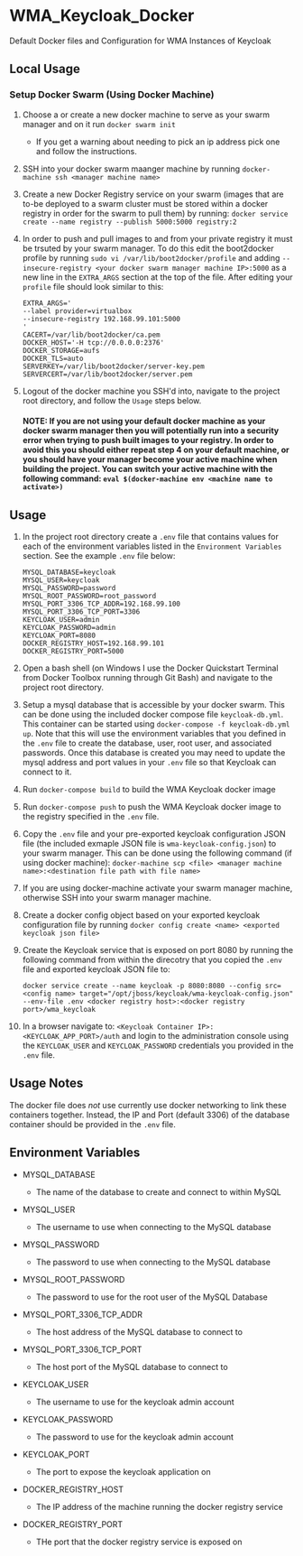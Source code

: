 # WMA_Keycloak_Docker
Default Docker files and Configuration for WMA Instances of Keycloak

## Local Usage

### Setup Docker Swarm (Using Docker Machine)

1. Choose a or create a new docker machine to serve as your swarm manager and on it run `docker swarm init`

    - If you get a warning about needing to pick an ip address pick one and follow the instructions.

2. SSH into your docker swarm maanger machine by running `docker-machine ssh <manager machine name>`

3. Create a new Docker Registry service on your swarm (images that are to-be deployed to a swarm cluster must be stored within a docker registry in order for the swarm to pull them) by running: `docker service create --name registry --publish 5000:5000 registry:2`

4. In order to push and pull images to and from your private registry it must be trsuted by your swarm manager. To do this edit the boot2docker profile by running `sudo vi /var/lib/boot2docker/profile` and adding `--insecure-registry <your docker swarm manager machine IP>:5000` as a new line in the `EXTRA_ARGS` section at the top of the file. After editing your `profile` file should look similar to this: 

    ```
    EXTRA_ARGS='
    --label provider=virtualbox
    --insecure-registry 192.168.99.101:5000
    '
    CACERT=/var/lib/boot2docker/ca.pem
    DOCKER_HOST='-H tcp://0.0.0.0:2376'
    DOCKER_STORAGE=aufs
    DOCKER_TLS=auto
    SERVERKEY=/var/lib/boot2docker/server-key.pem
    SERVERCERT=/var/lib/boot2docker/server.pem
    ```

5. Logout of the docker machine you SSH'd into, navigate to the project root directory, and follow the `Usage` steps below. 

    #### NOTE: If you are not using your default docker machine as your docker swarm manager then you will potentially run into a security error when trying to push built images to your registry. In order to avoid this you should either repeat step 4 on your default machine, or you should have your manager become your active machine when building the project. You can switch your active machine with the following command: `eval $(docker-machine env <machine name to activate>)` 

## Usage

1. In the project root directory create a `.env` file that contains values for each of the environment variables listed in the `Environment Variables` section. See the example `.env` file below:

    ```
    MYSQL_DATABASE=keycloak
    MYSQL_USER=keycloak
    MYSQL_PASSWORD=password
    MYSQL_ROOT_PASSWORD=root_password
    MYSQL_PORT_3306_TCP_ADDR=192.168.99.100
    MYSQL_PORT_3306_TCP_PORT=3306
    KEYCLOAK_USER=admin
    KEYCLOAK_PASSWORD=admin
    KEYCLOAK_PORT=8080
    DOCKER_REGISTRY_HOST=192.168.99.101
    DOCKER_REGISTRY_PORT=5000
    ```

2. Open a bash shell (on Windows I use the Docker Quickstart Terminal from Docker Toolbox running through Git Bash) and navigate to the project root directory.

3. Setup a mysql database that is accessible by your docker swarm. This can be done using the included docker compose file `keycloak-db.yml`. This container can be started using `docker-compose -f keycloak-db.yml up`. Note that this will use the environment variables that you defined in the `.env` file to create the database, user, root user, and associated passwords. Once this database is created you may need to update the mysql address and port values in your `.env` file so that Keycloak can connect to it.

4. Run `docker-compose build` to build the WMA Keycloak docker image

5. Run `docker-compose push` to push the WMA Keycloak docker image to the registry specified in the `.env` file.

6. Copy the `.env` file and your pre-exported keycloak configuration JSON file (the included exmaple JSON file is `wma-keycloak-config.json`) to your swarm manager. This can be done using the following command (if using docker machine): `docker-machine scp <file> <manager machine name>:<destination file path with file name>`

7. If you are using docker-machine activate your swarm manager machine, otherwise SSH into your swarm manager machine.

8. Create a docker config object based on your exported keycloak configuration file by running `docker config create <name> <exported keycloak json file>`

9. Create the Keycloak service that is exposed on port 8080 by running the following command from within the direcotry that you copied the `.env` file and exported keycloak JSON file to: 

    ```docker service create --name keycloak -p 8080:8080 --config src=<config name> target="/opt/jboss/keycloak/wma-keycloak-config.json" --env-file .env <docker registry host>:<docker registry port>/wma_keycloak```

10. In a browser navigate to: `<Keycloak Container IP>:<KEYCLOAK_APP_PORT>/auth` and login to the administration console using the `KEYCLOAK_USER` and `KEYCLOAK_PASSWORD` credentials you provided in the `.env` file.

## Usage Notes

The docker file does *not* use currently use docker networking to link these containers together. Instead, the IP and Port (default 3306) of the database container should be provided in the `.env` file.

## Environment Variables
- MYSQL_DATABASE
    - The name of the database to create and connect to within MySQL

- MYSQL_USER
    - The username to use when connecting to the MySQL database

- MYSQL_PASSWORD
    - The password to use when connecting to the MySQL database

- MYSQL_ROOT_PASSWORD
    - The password to use for the root user of the MySQL Database

- MYSQL_PORT_3306_TCP_ADDR
    - The host address of the MySQL database to connect to

- MYSQL_PORT_3306_TCP_PORT
    - The host port of the MySQL database to connect to

- KEYCLOAK_USER
    - The username to use for the keycloak admin account

- KEYCLOAK_PASSWORD
    - The password to use for the keycloak admin account

- KEYCLOAK_PORT
    - The port to expose the keycloak application on

- DOCKER_REGISTRY_HOST
    - The IP address of the machine running the docker registry service

- DOCKER_REGISTRY_PORT
    - THe port that the docker registry service is exposed on
